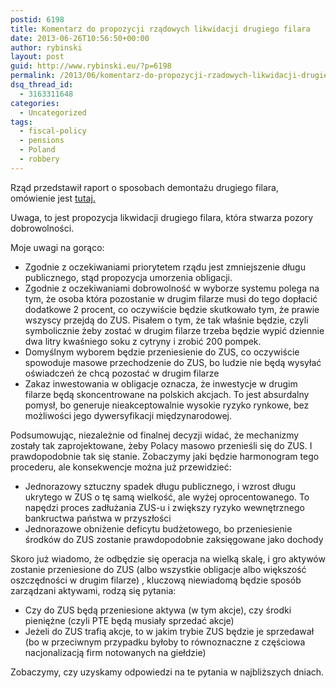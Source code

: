 ```yaml
---
postid: 6198
title: Komentarz do propozycji rządowych likwidacji drugiego filara
date: 2013-06-26T10:56:50+00:00
author: rybinski
layout: post
guid: http://www.rybinski.eu/?p=6198
permalink: /2013/06/komentarz-do-propozycji-rzadowych-likwidacji-drugiego-filara/
dsq_thread_id:
  - 3163311648
categories:
  - Uncategorized
tags:
  - fiscal-policy
  - pensions
  - Poland
  - robbery
---
```

Rząd przedstawił raport o sposobach demontażu drugiego filara, omówienie jest [tutaj.](http://gospodarka.dziennik.pl/emerytury-i-ofe/artykuly/431405,rzad-zaprezentowal-raport-dotyczacy-ofe.html)

Uwaga, to jest propozycja likwidacji drugiego filara, która stwarza pozory dobrowolności.

Moje uwagi na gorąco:

  * Zgodnie z oczekiwaniami priorytetem rządu jest zmniejszenie długu publicznego, stąd propozycja umorzenia obligacji.
  * Zgodnie z oczekiwaniami dobrowolność w wyborze systemu polega na tym, że osoba która pozostanie w drugim filarze musi do tego dopłacić dodatkowe 2 procent, co oczywiście będzie skutkowało tym, że prawie wszyscy przejdą do ZUS. Pisałem o tym, że tak właśnie będzie, czyli symbolicznie żeby zostać w drugim filarze trzeba będzie wypić dziennie dwa litry kwaśniego soku z cytryny i zrobić 200 pompek.
  * Domyślnym wyborem będzie przeniesienie do ZUS, co oczywiście spowoduje masowe przechodzenie do ZUS, bo ludzie nie będą wysyłać oświadczeń że chcą pozostać w drugim filarze
  * Zakaz inwestowania w obligacje oznacza, że inwestycje w drugim filarze będą skoncentrowane na polskich akcjach. To jest absurdalny pomysł, bo generuje nieakceptowalnie wysokie ryzyko rynkowe, bez możliwości jego dywersyfikacji międzynarodowej.

Podsumowując, niezależnie od finalnej decyzji widać, że mechanizmy zostały tak zaprojektowane, żeby Polacy masowo przenieśli się do ZUS. I prawdopodobnie tak się stanie. Zobaczymy jaki będzie harmonogram tego procederu, ale konsekwencje można już przewidzieć:

  * Jednorazowy sztuczny spadek długu publicznego, i wzrost długu ukrytego w ZUS o tę samą wielkość, ale wyżej oprocentowanego. To napędzi proces zadłużania ZUS-u i zwiększy ryzyko wewnętrznego bankructwa państwa w przyszłości
  * Jednorazowe obniżenie deficytu budżetowego, bo przeniesienie środków do ZUS zostanie prawdopodobnie zaksięgowane jako dochody

Skoro już wiadomo, że odbędzie się operacja na wielką skalę, i gro aktywów zostanie przeniesione do ZUS (albo wszystkie obligacje albo większość oszczędności w drugim filarze) , kluczową niewiadomą będzie sposób zarządzani aktywami, rodzą się pytania:

  * Czy do ZUS będą przeniesione aktywa (w tym akcje), czy środki pieniężne (czyli PTE będą musiały sprzedać akcje)
  * Jeżeli do ZUS trafią akcje, to w jakim trybie ZUS będzie je sprzedawał (bo w przeciwnym przypadku byłoby to równoznaczne z częściowa nacjonalizacją firm notowanych na giełdzie)

Zobaczymy, czy uzyskamy odpowiedzi na te pytania w najbliższych dniach.
